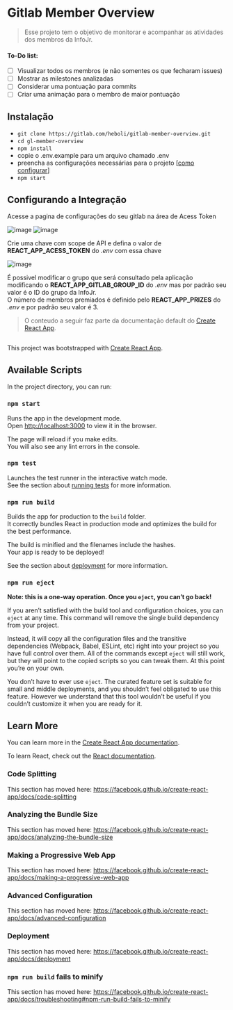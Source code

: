 # Gitlab Member Overview  

> Esse projeto tem o objetivo de monitorar e acompanhar as atividades dos membros da InfoJr.  

#### To-Do list:  
* [ ] Visualizar todos os membros (e não somentes os que fecharam issues)  
* [ ] Mostrar as milestones analizadas  
* [ ] Considerar uma pontuação para commits
* [ ] Criar uma animação para o membro de maior pontuação  

## Instalação  
*  `git clone https://gitlab.com/heboli/gitlab-member-overview.git`
*  `cd gl-member-overview`
*  `npm install`
*  copie o .env.example para um arquivo chamado .env
*  preencha as configurações necessárias para o projeto [[como configurar](#configurando-a-integracao)]
*  `npm start`

## Configurando a Integração
Acesse a pagina de configurações do seu gitlab na área de Acess Token  

![image](/uploads/f7f1b78d11e3be434264ee2a5849e254/image.png)   ![image](/uploads/7b2a31db9b810dab9fec6b4d0ad7cf36/image.png)  

Crie uma chave com scope de API e defina o valor de **REACT_APP_ACESS_TOKEN** do _.env_ com essa chave  

![image](/uploads/8953b7ad99cbabcfc7253ffe94d28382/image.png)  

É possivel modificar o grupo que será consultado pela aplicação modificando o **REACT_APP_GITLAB_GROUP_ID** do _.env_ mas por padrão seu valor é o ID do grupo da InfoJr.  
O número de membros premiados é definido pelo **REACT_APP_PRIZES** do _.env_ e por padrão seu valor é 3.

> O conteudo a seguir faz parte da documentação default do [Create React App](https://github.com/facebook/create-react-app).

## 

This project was bootstrapped with [Create React App](https://github.com/facebook/create-react-app).

## Available Scripts
In the project directory, you can run:

### `npm start`

Runs the app in the development mode.<br>
Open [http://localhost:3000](http://localhost:3000) to view it in the browser.

The page will reload if you make edits.<br>
You will also see any lint errors in the console.

### `npm test`

Launches the test runner in the interactive watch mode.<br>
See the section about [running tests](https://facebook.github.io/create-react-app/docs/running-tests) for more information.

### `npm run build`

Builds the app for production to the `build` folder.<br>
It correctly bundles React in production mode and optimizes the build for the best performance.

The build is minified and the filenames include the hashes.<br>
Your app is ready to be deployed!

See the section about [deployment](https://facebook.github.io/create-react-app/docs/deployment) for more information.

### `npm run eject`

**Note: this is a one-way operation. Once you `eject`, you can’t go back!**

If you aren’t satisfied with the build tool and configuration choices, you can `eject` at any time. This command will remove the single build dependency from your project.

Instead, it will copy all the configuration files and the transitive dependencies (Webpack, Babel, ESLint, etc) right into your project so you have full control over them. All of the commands except `eject` will still work, but they will point to the copied scripts so you can tweak them. At this point you’re on your own.

You don’t have to ever use `eject`. The curated feature set is suitable for small and middle deployments, and you shouldn’t feel obligated to use this feature. However we understand that this tool wouldn’t be useful if you couldn’t customize it when you are ready for it.

## Learn More

You can learn more in the [Create React App documentation](https://facebook.github.io/create-react-app/docs/getting-started).

To learn React, check out the [React documentation](https://reactjs.org/).

### Code Splitting

This section has moved here: https://facebook.github.io/create-react-app/docs/code-splitting

### Analyzing the Bundle Size

This section has moved here: https://facebook.github.io/create-react-app/docs/analyzing-the-bundle-size

### Making a Progressive Web App

This section has moved here: https://facebook.github.io/create-react-app/docs/making-a-progressive-web-app

### Advanced Configuration

This section has moved here: https://facebook.github.io/create-react-app/docs/advanced-configuration

### Deployment

This section has moved here: https://facebook.github.io/create-react-app/docs/deployment

### `npm run build` fails to minify

This section has moved here: https://facebook.github.io/create-react-app/docs/troubleshooting#npm-run-build-fails-to-minify
